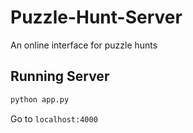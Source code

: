 # Puzzle-Hunt-Server
An online interface for puzzle hunts

## Running Server
```python
python app.py
```
Go to `localhost:4000`
